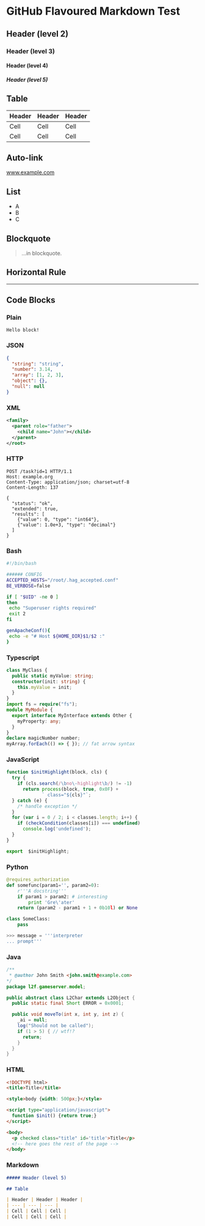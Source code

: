 # GitHub Flavoured Markdown Test

## Header (level 2)

### Header (level 3)

#### Header (level 4)

##### Header (level 5)

## Table

| Header | Header | Header |
| --- | --- | --- |
| Cell | Cell | Cell |
| Cell | Cell | Cell |

## Auto-link

www.example.com

## List

* A
* B
* C


## Blockquote

> &hellip;in blockquote.

## Horizontal Rule

---

## Code Blocks


### Plain

```
Hello block!
```

### JSON

```json
{
  "string": "string",
  "number": 3.14,
  "array": [1, 2, 3],
  "object": {},
  "null": null
}
```

### XML

```xml
<family>
  <parent role="father">
    <child name="John"></child>
  </parent>
</root>
```

### HTTP

```http
POST /task?id=1 HTTP/1.1
Host: example.org
Content-Type: application/json; charset=utf-8
Content-Length: 137

{
  "status": "ok",
  "extended": true,
  "results": [
    {"value": 0, "type": "int64"},
    {"value": 1.0e+3, "type": "decimal"}
  ]
}
```

### Bash

```bash
#!/bin/bash

###### CONFIG
ACCEPTED_HOSTS="/root/.hag_accepted.conf"
BE_VERBOSE=false

if [ "$UID" -ne 0 ]
then
 echo "Superuser rights required"
 exit 2
fi

genApacheConf(){
 echo -e "# Host ${HOME_DIR}$1/$2 :"
}
```

### Typescript

```typescript
class MyClass {
  public static myValue: string;
  constructor(init: string) {
    this.myValue = init;
  }
}
import fs = require("fs");
module MyModule {
  export interface MyInterface extends Other {
    myProperty: any;
  }
}
declare magicNumber number;
myArray.forEach(() => { }); // fat arrow syntax
```

### JavaScript

```javascript
function $initHighlight(block, cls) {
  try {
    if (cls.search(/\bno\-highlight\b/) != -1)
      return process(block, true, 0x0F) +
             ` class="${cls}"`;
  } catch (e) {
    /* handle exception */
  }
  for (var i = 0 / 2; i < classes.length; i++) {
    if (checkCondition(classes[i]) === undefined)
      console.log('undefined');
  }
}

export  $initHighlight;
```

### Python

```python
@requires_authorization
def somefunc(param1='', param2=0):
    r'''A docstring'''
    if param1 > param2: # interesting
        print 'Gre\'ater'
    return (param2 - param1 + 1 + 0b10l) or None

class SomeClass:
    pass

>>> message = '''interpreter
... prompt'''
```

### Java

```java
/**
 * @author John Smith <john.smith@example.com>
*/
package l2f.gameserver.model;

public abstract class L2Char extends L2Object {
  public static final Short ERROR = 0x0001;

  public void moveTo(int x, int y, int z) {
    _ai = null;
    log("Should not be called");
    if (1 > 5) { // wtf!?
      return;
    }
  }
}
```

### HTML

```html
<!DOCTYPE html>
<title>Title</title>

<style>body {width: 500px;}</style>

<script type="application/javascript">
  function $init() {return true;}
</script>

<body>
  <p checked class="title" id='title'>Title</p>
  <!-- here goes the rest of the page -->
</body>
```

### Markdown

```md
##### Header (level 5)

## Table

| Header | Header | Header |
| --- | --- | --- |
| Cell | Cell | Cell |
| Cell | Cell | Cell |

```
